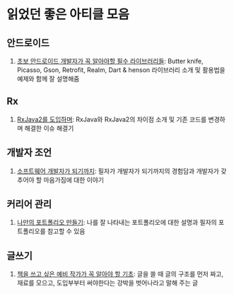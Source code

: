 # 읽었던 좋은 아티클 모음

## 안드로이드

1. [초보 안드로이드 개발자가 꼭 알아야할 필수 라이브러리들](https://realm.io/kr/news/360andev-chris-guzman-android-libraries-beginner/): Butter knife, Picasso, Gson, Retrofit, Realm, Dart & henson 라이브러리 소개 및 활용법을 예제와 함께 잘 설명해줌

## Rx

1. [RxJava2를 도입하며](https://medium.com/rainist-engineering/migrate-from-rxjava1-to-rxjava2-3aea3ff9051c): RxJava와 RxJava2의 차이점 소개 및 기존 코드를 변경하며 해결한 이슈 해결기

## 개발자 조언

1. [소프트웨어 개발자가 되기까지](https://brunch.co.kr/@insuk/29): 필자가 개발자가 되기까지의 경험담과 개발자가 갖추어야 할 마음가짐에 대한 이야기

## 커리어 관리

1. [나만의 포트폴리오 만들기](http://ppss.kr/archives/101280): 나를 잘 나타내는 포트폴리오에 대한 설명과 필자의 포트폴리오를 참고할 수 있음


## 글쓰기

1. [책을 쓰고 싶은 예비 작가가 꼭 알아야 할 기초](http://ppss.kr/archives/19336): 글을 쓸 때 글의 구조를 먼저 짜고, 재료를 모으고, 도입부부터 써야한다는 강박을 벗어나라고 말해 주는 글